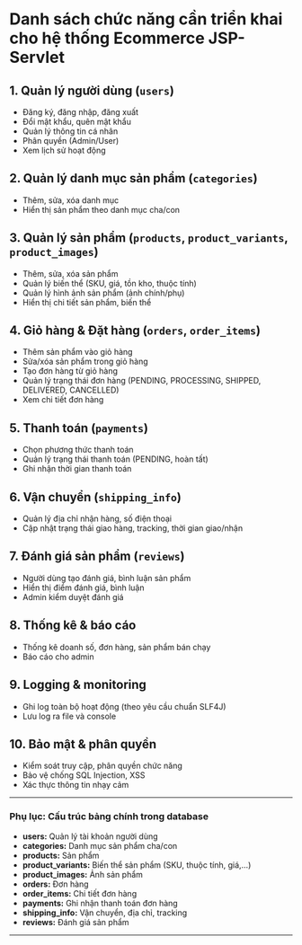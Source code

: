 # Danh sách chức năng cần triển khai cho hệ thống Ecommerce JSP-Servlet

## 1. Quản lý người dùng (`users`)
- Đăng ký, đăng nhập, đăng xuất
- Đổi mật khẩu, quên mật khẩu
- Quản lý thông tin cá nhân
- Phân quyền (Admin/User)
- Xem lịch sử hoạt động

## 2. Quản lý danh mục sản phẩm (`categories`)
- Thêm, sửa, xóa danh mục
- Hiển thị sản phẩm theo danh mục cha/con

## 3. Quản lý sản phẩm (`products`, `product_variants`, `product_images`)
- Thêm, sửa, xóa sản phẩm
- Quản lý biến thể (SKU, giá, tồn kho, thuộc tính)
- Quản lý hình ảnh sản phẩm (ảnh chính/phụ)
- Hiển thị chi tiết sản phẩm, biến thể

## 4. Giỏ hàng & Đặt hàng (`orders`, `order_items`)
- Thêm sản phẩm vào giỏ hàng
- Sửa/xóa sản phẩm trong giỏ hàng
- Tạo đơn hàng từ giỏ hàng
- Quản lý trạng thái đơn hàng (PENDING, PROCESSING, SHIPPED, DELIVERED, CANCELLED)
- Xem chi tiết đơn hàng

## 5. Thanh toán (`payments`)
- Chọn phương thức thanh toán
- Quản lý trạng thái thanh toán (PENDING, hoàn tất)
- Ghi nhận thời gian thanh toán

## 6. Vận chuyển (`shipping_info`)
- Quản lý địa chỉ nhận hàng, số điện thoại
- Cập nhật trạng thái giao hàng, tracking, thời gian giao/nhận

## 7. Đánh giá sản phẩm (`reviews`)
- Người dùng tạo đánh giá, bình luận sản phẩm
- Hiển thị điểm đánh giá, bình luận
- Admin kiểm duyệt đánh giá

## 8. Thống kê & báo cáo
- Thống kê doanh số, đơn hàng, sản phẩm bán chạy
- Báo cáo cho admin

## 9. Logging & monitoring
- Ghi log toàn bộ hoạt động (theo yêu cầu chuẩn SLF4J)
- Lưu log ra file và console

## 10. Bảo mật & phân quyền
- Kiểm soát truy cập, phân quyền chức năng
- Bảo vệ chống SQL Injection, XSS
- Xác thực thông tin nhạy cảm

---

### Phụ lục: Cấu trúc bảng chính trong database

- **users:** Quản lý tài khoản người dùng
- **categories:** Danh mục sản phẩm cha/con
- **products:** Sản phẩm
- **product_variants:** Biến thể sản phẩm (SKU, thuộc tính, giá,…)
- **product_images:** Ảnh sản phẩm
- **orders:** Đơn hàng
- **order_items:** Chi tiết đơn hàng
- **payments:** Ghi nhận thanh toán đơn hàng
- **shipping_info:** Vận chuyển, địa chỉ, tracking
- **reviews:** Đánh giá sản phẩm

---